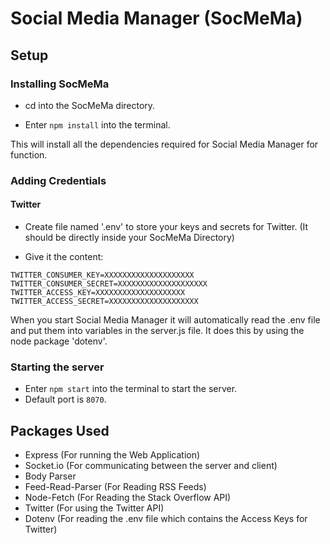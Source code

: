 # Social Media Manager (SocMeMa)

## Setup

### Installing SocMeMa

* cd into the SocMeMa directory.

* Enter `npm install` into the terminal.

This will install all the dependencies required for Social Media Manager for function.

### Adding Credentials

#### Twitter
* Create file named '.env' to store your keys and secrets for Twitter.
(It should be directly inside your SocMeMa Directory)

* Give it the content:
```
TWITTER_CONSUMER_KEY=XXXXXXXXXXXXXXXXXXXX
TWITTER_CONSUMER_SECRET=XXXXXXXXXXXXXXXXXXXX
TWITTER_ACCESS_KEY=XXXXXXXXXXXXXXXXXXXX
TWITTER_ACCESS_SECRET=XXXXXXXXXXXXXXXXXXXX
```
When you start Social Media Manager it will automatically read the .env file and put them into
variables in the server.js file.
It does this by using the node package 'dotenv'.

### Starting the server

* Enter `npm start` into the terminal to start the server.
* Default port is `8070`.

## Packages Used
* Express (For running the Web Application)
* Socket.io (For communicating between the server and client)
* Body Parser
* Feed-Read-Parser (For Reading RSS Feeds)
* Node-Fetch (For Reading the Stack Overflow API)
* Twitter (For using the Twitter API)
* Dotenv (For reading the .env file which contains the Access Keys for Twitter)
